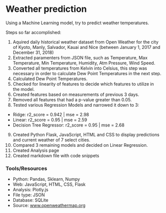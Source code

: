 # Weather prediction 
Using a Machine Learning model, try to predict weather temperatures.

Steps so far accomplished:
1. Aquired daily historical weather dataset from Open Weather for the city of Kyoto, Manly, Salvador, Kauai and Nice (between January 1, 2017 and December 31, 2018)
2. Extracted paramenters from JSON file, such as Temperature, Max Temperature, Min Temperature, Humidity, Atm Pressure, Wind Speed.
3. Converted all temperatures from Kelvin into Celsius, this step was necessary in order to calculate Dew Point Temperatures in the next step.
4. Calculated Dew Point Temperatures.
5. Checked for linearity of features to decide which features to utilize in the model.
6. Created features based on measurements of previous 3 days.
7. Removed all features that had a p-value greater than 0.05.
8. Tested various Regression Models and narrowed it down to 3:
  - Ridge: r2_score = 0.942 | mse = 2.98
  - Linear: r2_score = 0.95 | mse = 2.59
  - Decision Tree Regressor: r2_score = 0.95 | mse = 2.68
9. Created Python Flask, JavaScript, HTML and CSS to display predictions and current weather of 7 select cities.
10. Compared 3 remaining models and decided on Linear Regression.
11. Created Analysis page
12. Created markdown file with code snippets

### Tools/Resources
- Python: Pandas, Sklearn, Numpy
- Web: JavaScript, HTML, CSS, Flask
- Analysis: Plotly.js
- File type: JSON 
- Database: SQLite
- Source: www.openweathermap.org
